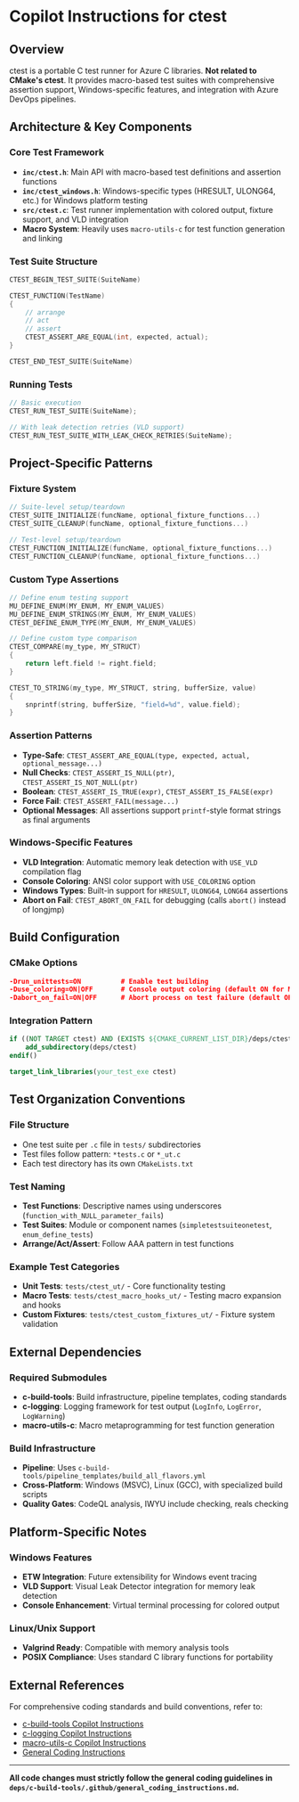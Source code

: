 # Copilot Instructions for ctest

## Overview
ctest is a portable C test runner for Azure C libraries. **Not related to CMake's ctest**. It provides macro-based test suites with comprehensive assertion support, Windows-specific features, and integration with Azure DevOps pipelines.

## Architecture & Key Components

### Core Test Framework
- **`inc/ctest.h`**: Main API with macro-based test definitions and assertion functions
- **`inc/ctest_windows.h`**: Windows-specific types (HRESULT, ULONG64, etc.) for Windows platform testing
- **`src/ctest.c`**: Test runner implementation with colored output, fixture support, and VLD integration
- **Macro System**: Heavily uses `macro-utils-c` for test function generation and linking

### Test Suite Structure
```c
CTEST_BEGIN_TEST_SUITE(SuiteName)

CTEST_FUNCTION(TestName)
{
    // arrange
    // act 
    // assert
    CTEST_ASSERT_ARE_EQUAL(int, expected, actual);
}

CTEST_END_TEST_SUITE(SuiteName)
```

### Running Tests
```c
// Basic execution
CTEST_RUN_TEST_SUITE(SuiteName);

// With leak detection retries (VLD support)
CTEST_RUN_TEST_SUITE_WITH_LEAK_CHECK_RETRIES(SuiteName);
```

## Project-Specific Patterns

### Fixture System
```c
// Suite-level setup/teardown
CTEST_SUITE_INITIALIZE(funcName, optional_fixture_functions...)
CTEST_SUITE_CLEANUP(funcName, optional_fixture_functions...)

// Test-level setup/teardown  
CTEST_FUNCTION_INITIALIZE(funcName, optional_fixture_functions...)
CTEST_FUNCTION_CLEANUP(funcName, optional_fixture_functions...)
```

### Custom Type Assertions
```c
// Define enum testing support
MU_DEFINE_ENUM(MY_ENUM, MY_ENUM_VALUES)
MU_DEFINE_ENUM_STRINGS(MY_ENUM, MY_ENUM_VALUES)
CTEST_DEFINE_ENUM_TYPE(MY_ENUM, MY_ENUM_VALUES)

// Define custom type comparison
CTEST_COMPARE(my_type, MY_STRUCT)
{
    return left.field != right.field;
}

CTEST_TO_STRING(my_type, MY_STRUCT, string, bufferSize, value)
{
    snprintf(string, bufferSize, "field=%d", value.field);
}
```

### Assertion Patterns
- **Type-Safe**: `CTEST_ASSERT_ARE_EQUAL(type, expected, actual, optional_message...)`
- **Null Checks**: `CTEST_ASSERT_IS_NULL(ptr)`, `CTEST_ASSERT_IS_NOT_NULL(ptr)`
- **Boolean**: `CTEST_ASSERT_IS_TRUE(expr)`, `CTEST_ASSERT_IS_FALSE(expr)`
- **Force Fail**: `CTEST_ASSERT_FAIL(message...)`
- **Optional Messages**: All assertions support `printf`-style format strings as final arguments

### Windows-Specific Features
- **VLD Integration**: Automatic memory leak detection with `USE_VLD` compilation flag
- **Console Coloring**: ANSI color support with `USE_COLORING` option
- **Windows Types**: Built-in support for `HRESULT`, `ULONG64`, `LONG64` assertions
- **Abort on Fail**: `CTEST_ABORT_ON_FAIL` for debugging (calls `abort()` instead of longjmp)

## Build Configuration

### CMake Options
```cmake
-Drun_unittests=ON          # Enable test building
-Duse_coloring=ON|OFF       # Console output coloring (default ON for MSVC/Linux)
-Dabort_on_fail=ON|OFF      # Abort process on test failure (default OFF)
```

### Integration Pattern
```cmake
if ((NOT TARGET ctest) AND (EXISTS ${CMAKE_CURRENT_LIST_DIR}/deps/ctest/CMakeLists.txt))
    add_subdirectory(deps/ctest)
endif()

target_link_libraries(your_test_exe ctest)
```

## Test Organization Conventions

### File Structure
- One test suite per `.c` file in `tests/` subdirectories
- Test files follow pattern: `*tests.c` or `*_ut.c`
- Each test directory has its own `CMakeLists.txt`

### Test Naming
- **Test Functions**: Descriptive names using underscores (`function_with_NULL_parameter_fails`)
- **Test Suites**: Module or component names (`simpletestsuiteonetest`, `enum_define_tests`)
- **Arrange/Act/Assert**: Follow AAA pattern in test functions

### Example Test Categories
- **Unit Tests**: `tests/ctest_ut/` - Core functionality testing
- **Macro Tests**: `tests/ctest_macro_hooks_ut/` - Testing macro expansion and hooks
- **Custom Fixtures**: `tests/ctest_custom_fixtures_ut/` - Fixture system validation

## External Dependencies

### Required Submodules
- **c-build-tools**: Build infrastructure, pipeline templates, coding standards
- **c-logging**: Logging framework for test output (`LogInfo`, `LogError`, `LogWarning`)
- **macro-utils-c**: Macro metaprogramming for test function generation

### Build Infrastructure
- **Pipeline**: Uses `c-build-tools/pipeline_templates/build_all_flavors.yml`
- **Cross-Platform**: Windows (MSVC), Linux (GCC), with specialized build scripts
- **Quality Gates**: CodeQL analysis, IWYU include checking, reals checking

## Platform-Specific Notes

### Windows Features
- **ETW Integration**: Future extensibility for Windows event tracing
- **VLD Support**: Visual Leak Detector integration for memory leak detection
- **Console Enhancement**: Virtual terminal processing for colored output

### Linux/Unix Support
- **Valgrind Ready**: Compatible with memory analysis tools
- **POSIX Compliance**: Uses standard C library functions for portability

## External References
For comprehensive coding standards and build conventions, refer to:
- [c-build-tools Copilot Instructions](../deps/c-build-tools/.github/copilot-instructions.md)
- [c-logging Copilot Instructions](../deps/c-logging/.github/copilot-instructions.md)  
- [macro-utils-c Copilot Instructions](../deps/macro-utils-c/.github/copilot-instructions.md)
- [General Coding Instructions](../deps/c-build-tools/.github/general_coding_instructions.md)

---
**All code changes must strictly follow the general coding guidelines in `deps/c-build-tools/.github/general_coding_instructions.md`.**
